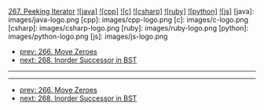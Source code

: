 [267. Peeking Iterator](https://leetcode.com/problems/peeking-iterator/)
[![java]](https://github.com/leetcode-study-group/leetcode-java-solutions/blob/master/267-peeking-iterator.md)
[![cpp]](https://github.com/leetcode-study-group/leetcode-cpp-solutions/blob/master/267-peeking-iterator.md)
[![c]](https://github.com/leetcode-study-group/leetcode-c-solutions/blob/master/267-peeking-iterator.md)
[![csharp]](https://github.com/leetcode-study-group/leetcode-csharp-solutions/blob/master/267-peeking-iterator.md)
[![ruby]](https://github.com/leetcode-study-group/leetcode-ruby-solutions/blob/master/267-peeking-iterator.md)
[![python]](https://github.com/leetcode-study-group/leetcode-python-solutions/blob/master/267-peeking-iterator.md)
[![js]](https://github.com/leetcode-study-group/leetcode-js-solutions/blob/master/267-peeking-iterator.md)
[java]: images/java-logo.png
[cpp]: images/cpp-logo.png
[c]: images/c-logo.png
[csharp]: images/csharp-logo.png
[ruby]: images/ruby-logo.png
[python]: images/python-logo.png
[js]: images/js-logo.png

- [prev: 266. Move Zeroes](266-move-zeroes.md)
- [next: 268. Inorder Successor in BST](268-inorder-successor-in-bst.md)

---


---

- [prev: 266. Move Zeroes](266-move-zeroes.md)
- [next: 268. Inorder Successor in BST](268-inorder-successor-in-bst.md)
